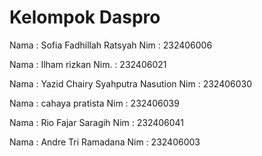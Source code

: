 # Kelompok Daspro

Nama : Sofia Fadhillah Ratsyah
Nim : 232406006

Nama : Ilham rizkan 
Nim.   : 232406021

Nama : Yazid Chairy Syahputra Nasution
Nim    : 232406030

Nama : cahaya pratista
Nim : 232406039

Nama : Rio Fajar Saragih
Nim : 232406041

Nama : Andre Tri Ramadana
Nim : 232406003
